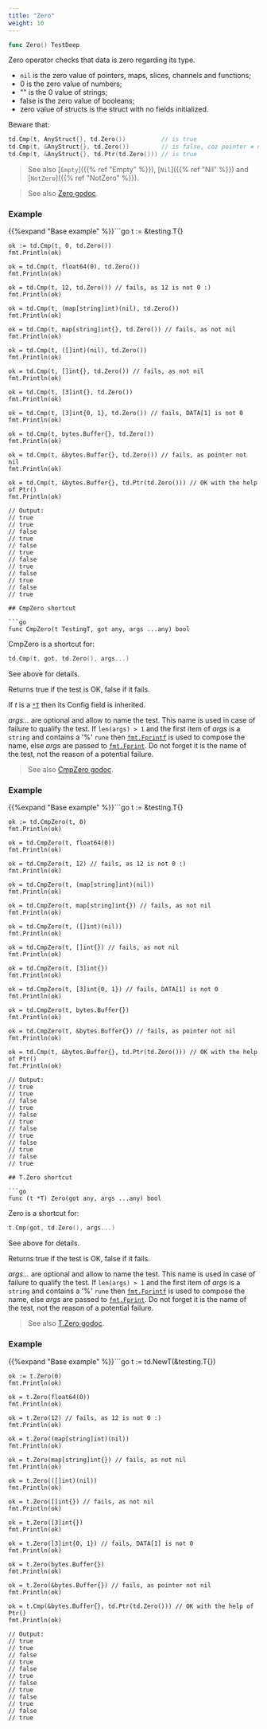 ```yaml
---
title: "Zero"
weight: 10
---
```


```go
func Zero() TestDeep
```

Zero operator checks that data is zero regarding its type.

- `nil` is the zero value of pointers, maps, slices, channels and functions;
- 0 is the zero value of numbers;
- "" is the 0 value of strings;
- false is the zero value of booleans;
- zero value of structs is the struct with no fields initialized.


Beware that:

```go
td.Cmp(t, AnyStruct{}, td.Zero())          // is true
td.Cmp(t, &AnyStruct{}, td.Zero())         // is false, coz pointer ≠ nil
td.Cmp(t, &AnyStruct{}, td.Ptr(td.Zero())) // is true
```

> See also [`Empty`]({{% ref "Empty" %}}), [`Nil`]({{% ref "Nil" %}}) and [`NotZero`]({{% ref "NotZero" %}}).


> See also [<i class='fas fa-book'></i> Zero godoc](https://pkg.go.dev/github.com/maxatome/go-testdeep/td#Zero).

### Example

{{%expand "Base example" %}}```go
	t := &testing.T{}

	ok := td.Cmp(t, 0, td.Zero())
	fmt.Println(ok)

	ok = td.Cmp(t, float64(0), td.Zero())
	fmt.Println(ok)

	ok = td.Cmp(t, 12, td.Zero()) // fails, as 12 is not 0 :)
	fmt.Println(ok)

	ok = td.Cmp(t, (map[string]int)(nil), td.Zero())
	fmt.Println(ok)

	ok = td.Cmp(t, map[string]int{}, td.Zero()) // fails, as not nil
	fmt.Println(ok)

	ok = td.Cmp(t, ([]int)(nil), td.Zero())
	fmt.Println(ok)

	ok = td.Cmp(t, []int{}, td.Zero()) // fails, as not nil
	fmt.Println(ok)

	ok = td.Cmp(t, [3]int{}, td.Zero())
	fmt.Println(ok)

	ok = td.Cmp(t, [3]int{0, 1}, td.Zero()) // fails, DATA[1] is not 0
	fmt.Println(ok)

	ok = td.Cmp(t, bytes.Buffer{}, td.Zero())
	fmt.Println(ok)

	ok = td.Cmp(t, &bytes.Buffer{}, td.Zero()) // fails, as pointer not nil
	fmt.Println(ok)

	ok = td.Cmp(t, &bytes.Buffer{}, td.Ptr(td.Zero())) // OK with the help of Ptr()
	fmt.Println(ok)

	// Output:
	// true
	// true
	// false
	// true
	// false
	// true
	// false
	// true
	// false
	// true
	// false
	// true

```{{% /expand%}}
## CmpZero shortcut

```go
func CmpZero(t TestingT, got any, args ...any) bool
```

CmpZero is a shortcut for:

```go
td.Cmp(t, got, td.Zero(), args...)
```

See above for details.

Returns true if the test is OK, false if it fails.

If *t* is a [`*T`](https://pkg.go.dev/github.com/maxatome/go-testdeep/td#T) then its Config field is inherited.

*args...* are optional and allow to name the test. This name is
used in case of failure to qualify the test. If `len(args) > 1` and
the first item of *args* is a `string` and contains a '%' `rune` then
[`fmt.Fprintf`](https://pkg.go.dev/fmt#Fprintf) is used to compose the name, else *args* are passed to
[`fmt.Fprint`](https://pkg.go.dev/fmt#Fprint). Do not forget it is the name of the test, not the
reason of a potential failure.


> See also [<i class='fas fa-book'></i> CmpZero godoc](https://pkg.go.dev/github.com/maxatome/go-testdeep/td#CmpZero).

### Example

{{%expand "Base example" %}}```go
	t := &testing.T{}

	ok := td.CmpZero(t, 0)
	fmt.Println(ok)

	ok = td.CmpZero(t, float64(0))
	fmt.Println(ok)

	ok = td.CmpZero(t, 12) // fails, as 12 is not 0 :)
	fmt.Println(ok)

	ok = td.CmpZero(t, (map[string]int)(nil))
	fmt.Println(ok)

	ok = td.CmpZero(t, map[string]int{}) // fails, as not nil
	fmt.Println(ok)

	ok = td.CmpZero(t, ([]int)(nil))
	fmt.Println(ok)

	ok = td.CmpZero(t, []int{}) // fails, as not nil
	fmt.Println(ok)

	ok = td.CmpZero(t, [3]int{})
	fmt.Println(ok)

	ok = td.CmpZero(t, [3]int{0, 1}) // fails, DATA[1] is not 0
	fmt.Println(ok)

	ok = td.CmpZero(t, bytes.Buffer{})
	fmt.Println(ok)

	ok = td.CmpZero(t, &bytes.Buffer{}) // fails, as pointer not nil
	fmt.Println(ok)

	ok = td.Cmp(t, &bytes.Buffer{}, td.Ptr(td.Zero())) // OK with the help of Ptr()
	fmt.Println(ok)

	// Output:
	// true
	// true
	// false
	// true
	// false
	// true
	// false
	// true
	// false
	// true
	// false
	// true

```{{% /expand%}}
## T.Zero shortcut

```go
func (t *T) Zero(got any, args ...any) bool
```

Zero is a shortcut for:

```go
t.Cmp(got, td.Zero(), args...)
```

See above for details.

Returns true if the test is OK, false if it fails.

*args...* are optional and allow to name the test. This name is
used in case of failure to qualify the test. If `len(args) > 1` and
the first item of *args* is a `string` and contains a '%' `rune` then
[`fmt.Fprintf`](https://pkg.go.dev/fmt#Fprintf) is used to compose the name, else *args* are passed to
[`fmt.Fprint`](https://pkg.go.dev/fmt#Fprint). Do not forget it is the name of the test, not the
reason of a potential failure.


> See also [<i class='fas fa-book'></i> T.Zero godoc](https://pkg.go.dev/github.com/maxatome/go-testdeep/td#T.Zero).

### Example

{{%expand "Base example" %}}```go
	t := td.NewT(&testing.T{})

	ok := t.Zero(0)
	fmt.Println(ok)

	ok = t.Zero(float64(0))
	fmt.Println(ok)

	ok = t.Zero(12) // fails, as 12 is not 0 :)
	fmt.Println(ok)

	ok = t.Zero((map[string]int)(nil))
	fmt.Println(ok)

	ok = t.Zero(map[string]int{}) // fails, as not nil
	fmt.Println(ok)

	ok = t.Zero(([]int)(nil))
	fmt.Println(ok)

	ok = t.Zero([]int{}) // fails, as not nil
	fmt.Println(ok)

	ok = t.Zero([3]int{})
	fmt.Println(ok)

	ok = t.Zero([3]int{0, 1}) // fails, DATA[1] is not 0
	fmt.Println(ok)

	ok = t.Zero(bytes.Buffer{})
	fmt.Println(ok)

	ok = t.Zero(&bytes.Buffer{}) // fails, as pointer not nil
	fmt.Println(ok)

	ok = t.Cmp(&bytes.Buffer{}, td.Ptr(td.Zero())) // OK with the help of Ptr()
	fmt.Println(ok)

	// Output:
	// true
	// true
	// false
	// true
	// false
	// true
	// false
	// true
	// false
	// true
	// false
	// true

```{{% /expand%}}
